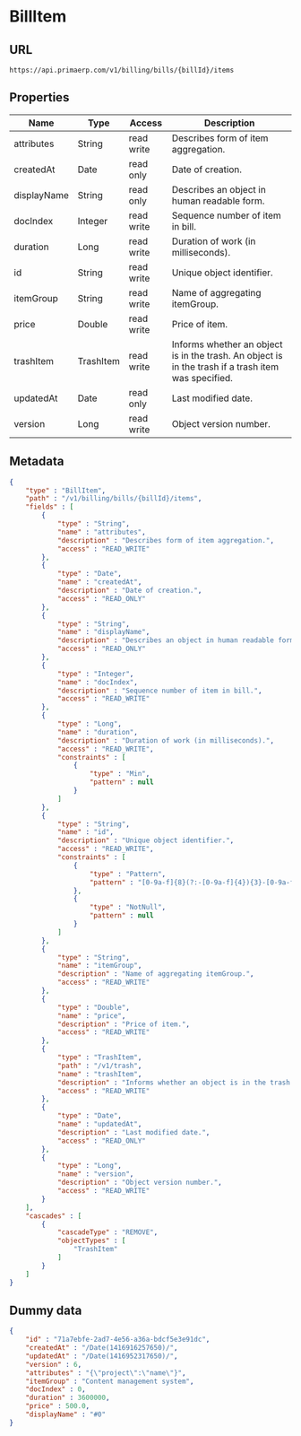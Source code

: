 BillItem
==

## URL

	https://api.primaerp.com/v1/billing/bills/{billId}/items

## Properties

| Name        | Type      | Access     | Description                                                                                         |
|-------------|-----------|------------|-----------------------------------------------------------------------------------------------------|
| attributes  | String    | read write | Describes form of item aggregation.                                                                 |
| createdAt   | Date      | read only  | Date of creation.                                                                                   |
| displayName | String    | read only  | Describes an object in human readable form.                                                         |
| docIndex    | Integer   | read write | Sequence number of item in bill.                                                                    |
| duration    | Long      | read write | Duration of work (in milliseconds).                                                                 |
| id          | String    | read write | Unique object identifier.                                                                           |
| itemGroup   | String    | read write | Name of aggregating itemGroup.                                                                      |
| price       | Double    | read write | Price of item.                                                                                      |
| trashItem   | TrashItem | read write | Informs whether an object is in the trash. An object is in the trash if a trash item was specified. |
| updatedAt   | Date      | read only  | Last modified date.                                                                                 |
| version     | Long      | read write | Object version number.                                                                              |

## Metadata

```JSON
{
	"type" : "BillItem",
	"path" : "/v1/billing/bills/{billId}/items",
	"fields" : [
		{
			"type" : "String",
			"name" : "attributes",
			"description" : "Describes form of item aggregation.",
			"access" : "READ_WRITE"
		},
		{
			"type" : "Date",
			"name" : "createdAt",
			"description" : "Date of creation.",
			"access" : "READ_ONLY"
		},
		{
			"type" : "String",
			"name" : "displayName",
			"description" : "Describes an object in human readable form.",
			"access" : "READ_ONLY"
		},
		{
			"type" : "Integer",
			"name" : "docIndex",
			"description" : "Sequence number of item in bill.",
			"access" : "READ_WRITE"
		},
		{
			"type" : "Long",
			"name" : "duration",
			"description" : "Duration of work (in milliseconds).",
			"access" : "READ_WRITE",
			"constraints" : [
				{
					"type" : "Min",
					"pattern" : null
				}
			]
		},
		{
			"type" : "String",
			"name" : "id",
			"description" : "Unique object identifier.",
			"access" : "READ_WRITE",
			"constraints" : [
				{
					"type" : "Pattern",
					"pattern" : "[0-9a-f]{8}(?:-[0-9a-f]{4}){3}-[0-9a-f]{12}"
				},
				{
					"type" : "NotNull",
					"pattern" : null
				}
			]
		},
		{
			"type" : "String",
			"name" : "itemGroup",
			"description" : "Name of aggregating itemGroup.",
			"access" : "READ_WRITE"
		},
		{
			"type" : "Double",
			"name" : "price",
			"description" : "Price of item.",
			"access" : "READ_WRITE"
		},
		{
			"type" : "TrashItem",
			"path" : "/v1/trash",
			"name" : "trashItem",
			"description" : "Informs whether an object is in the trash. An object is in the trash if a trash item was specified.",
			"access" : "READ_WRITE"
		},
		{
			"type" : "Date",
			"name" : "updatedAt",
			"description" : "Last modified date.",
			"access" : "READ_ONLY"
		},
		{
			"type" : "Long",
			"name" : "version",
			"description" : "Object version number.",
			"access" : "READ_WRITE"
		}
	],
	"cascades" : [
		{
			"cascadeType" : "REMOVE",
			"objectTypes" : [
				"TrashItem"
			]
		}
	]
}
```

## Dummy data

```JSON
{
	"id" : "71a7ebfe-2ad7-4e56-a36a-bdcf5e3e91dc",
	"createdAt" : "/Date(1416916257650)/",
	"updatedAt" : "/Date(1416952317650)/",
	"version" : 6,
	"attributes" : "{\"project\":\"name\"}",
	"itemGroup" : "Content management system",
	"docIndex" : 0,
	"duration" : 3600000,
	"price" : 500.0,
	"displayName" : "#0"
}
```
